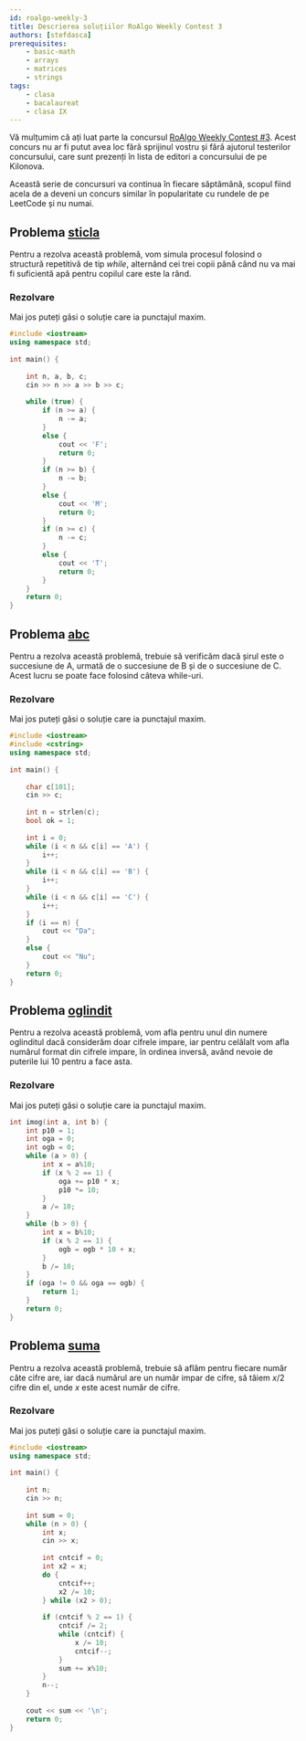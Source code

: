 ```yaml
---
id: roalgo-weekly-3
title: Descrierea soluțiilor RoAlgo Weekly Contest 3
authors: [stefdasca]
prerequisites:
    - basic-math
    - arrays
    - matrices
    - strings
tags:
    - clasa
    - bacalaureat
    - clasa IX
---
```


Vă mulțumim că ați luat parte la concursul
[RoAlgo Weekly Contest #3](https://kilonova.ro/contests/1583/). Acest concurs nu
ar fi putut avea loc fără sprijinul vostru și fără ajutorul testerilor
concursului, care sunt prezenți în lista de editori a concursului de pe Kilonova.

Această serie de concursuri va continua în fiecare săptămână, scopul fiind acela
de a deveni un concurs similar în popularitate cu rundele de pe LeetCode și nu
numai.

## Problema [sticla](https://kilonova.ro/problems/3688)

Pentru a rezolva această problemă, vom simula procesul folosind o structură
repetitivă de tip _while_, alternând cei trei copii până când nu va mai fi
suficientă apă pentru copilul care este la rând.

### Rezolvare

Mai jos puteți găsi o soluție care ia punctajul maxim.

```cpp
#include <iostream>
using namespace std;
 
int main() {
    
    int n, a, b, c;
    cin >> n >> a >> b >> c;
    
    while (true) {
        if (n >= a) {
            n -= a;
        }
        else {
            cout << 'F';
            return 0;
        }
        if (n >= b) {
            n -= b;
        }
        else {
            cout << 'M';
            return 0;
        }
        if (n >= c) {
            n -= c;
        }
        else {
            cout << 'T';
            return 0;
        }
    }
    return 0;
}
```


## Problema [abc](https://kilonova.ro/problems/3690)

Pentru a rezolva această problemă, trebuie să verificăm dacă șirul este o
succesiune de A, urmată de o succesiune de B și de o succesiune de C.
Acest lucru se poate face folosind câteva while-uri.

### Rezolvare

Mai jos puteți găsi o soluție care ia punctajul maxim.

```cpp
#include <iostream>
#include <cstring>
using namespace std;
 
int main() {
    
    char c[101];
    cin >> c;
    
    int n = strlen(c);
    bool ok = 1;
    
    int i = 0;
    while (i < n && c[i] == 'A') {
        i++;
    }
    while (i < n && c[i] == 'B') {
        i++;
    }
    while (i < n && c[i] == 'C') {
        i++;
    }
    if (i == n) {
        cout << "Da";
    }
    else {
        cout << "Nu";
    }
    return 0;
}
```

## Problema [oglindit](https://kilonova.ro/problems/3689)

Pentru a rezolva această problemă, vom afla pentru unul din numere oglinditul
dacă considerăm doar cifrele impare, iar pentru celălalt vom afla numărul format
din cifrele impare, în ordinea inversă, având nevoie de puterile lui $10$ pentru
a face asta.

### Rezolvare

Mai jos puteți găsi o soluție care ia punctajul maxim.

```cpp
int imog(int a, int b) {
    int p10 = 1;
    int oga = 0;
    int ogb = 0;
    while (a > 0) {
        int x = a%10;
        if (x % 2 == 1) {
            oga += p10 * x;
            p10 *= 10;
        }
        a /= 10;
    }
    while (b > 0) {
        int x = b%10;
        if (x % 2 == 1) {
            ogb = ogb * 10 + x;
        }
        b /= 10;
    }
    if (oga != 0 && oga == ogb) {
        return 1;
    }
    return 0;
}
```

## Problema [suma](https://kilonova.ro/problems/3033)

Pentru a rezolva această problemă, trebuie să aflăm pentru fiecare număr câte
cifre are, iar dacă numărul are un număr impar de cifre, să tăiem $x/2$ cifre
din el, unde $x$ este acest număr de cifre.

### Rezolvare

Mai jos puteți găsi o soluție care ia punctajul maxim.

```cpp
#include <iostream>
using namespace std;
 
int main() {
    
    int n;
    cin >> n;
    
    int sum = 0;
    while (n > 0) {
        int x;
        cin >> x;
        
        int cntcif = 0;
        int x2 = x;
        do {
            cntcif++;
            x2 /= 10;
        } while (x2 > 0);
        
        if (cntcif % 2 == 1) {
            cntcif /= 2;
            while (cntcif) {
                x /= 10;
                cntcif--;
            }
            sum += x%10;
        }
        n--;
    }
    
    cout << sum << '\n';
    return 0;
}
```
